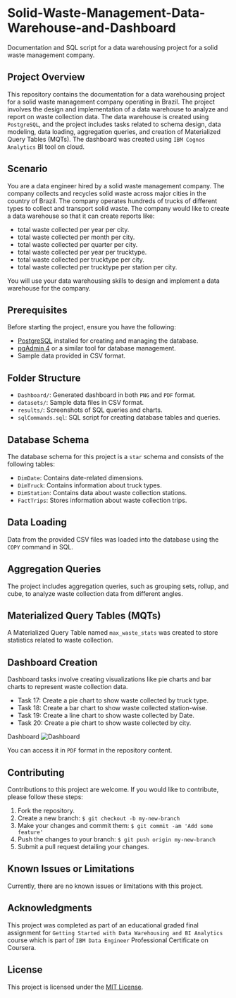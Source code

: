 # Solid-Waste-Management-Data-Warehouse-and-Dashboard

Documentation and SQL script for a data warehousing project for a solid waste management company.


## Project Overview

This repository contains the documentation for a data warehousing project for a solid waste management company operating in Brazil.
The project involves the design and implementation of a data warehouse to analyze and report on waste collection data.
The data warehouse is created using `PostgreSQL`, and the project includes tasks related to schema design, data modeling, data loading, aggregation queries, and creation of Materialized Query Tables (MQTs).
The dashboard was created using `IBM Cognos Analytics` BI tool on cloud.


## Scenario
You are a data engineer hired by a solid waste management company. The company collects and recycles solid waste across major cities in the country of Brazil. The company operates hundreds of trucks of different types to collect and transport solid waste. The company would like to create a data warehouse so that it can create reports like:

- total waste collected per year per city.
- total waste collected per month per city.
- total waste collected per quarter per city.
- total waste collected per year per trucktype.
- total waste collected per trucktype per city.
- total waste collected per trucktype per station per city.

You will use your data warehousing skills to design and implement a data warehouse for the company.


## Prerequisites

Before starting the project, ensure you have the following:

- [PostgreSQL](https://www.postgresql.org/) installed for creating and managing the database.
- [pgAdmin 4](https://www.pgadmin.org/) or a similar tool for database management.
- Sample data provided in CSV format.


## Folder Structure

- `Dashboard/`: Generated dashboard in both `PNG` and `PDF` format.
- `datasets/`: Sample data files in CSV format.
- `results/`: Screenshots of SQL queries and charts.
- `sqlCommands.sql`: SQL script for creating database tables and queries.


## Database Schema

The database schema for this project is a `star` schema and consists of the following tables:

- `DimDate`: Contains date-related dimensions.
- `DimTruck`: Contains information about truck types.
- `DimStation`: Contains data about waste collection stations.
- `FactTrips`: Stores information about waste collection trips.


## Data Loading

Data from the provided CSV files was loaded into the database using the `COPY` command in SQL.

## Aggregation Queries

The project includes aggregation queries, such as grouping sets, rollup, and cube, to analyze waste collection data from different angles.

## Materialized Query Tables (MQTs)

A Materialized Query Table named `max_waste_stats` was created to store statistics related to waste collection.


## Dashboard Creation

Dashboard tasks involve creating visualizations like pie charts and bar charts to represent waste collection data.

- Task 17: Create a pie chart to show waste collected by truck type.
- Task 18: Create a bar chart to show waste collected station-wise.
- Task 19: Create a line chart to show waste collected by Date.
- Task 20: Create a pie chart to show waste collected by city.

Dashboard
![Dashboard](https://github.com/Farahat612/Solid-Waste-Management-Data-Warehouse-and-Dashboard/assets/67427124/4e4682b2-905c-4cb8-963c-8e0d096900d5)

You can access it in `PDF` format in the repository content.


## Contributing

Contributions to this project are welcome. If you would like to contribute, please follow these steps:

1. Fork the repository.
2. Create a new branch: `$ git checkout -b my-new-branch`
3. Make your changes and commit them: `$ git commit -am 'Add some feature'`
4. Push the changes to your branch: `$ git push origin my-new-branch`
5. Submit a pull request detailing your changes.


## Known Issues or Limitations

Currently, there are no known issues or limitations with this project.


## Acknowledgments

This project was completed as part of an educational graded final assignment for `Getting Started with Data Warehousing and BI Analytics` course which is part of `IBM Data Engineer` Professional Certificate on Coursera. 


## License

This project is licensed under the [MIT License](LICENSE).
